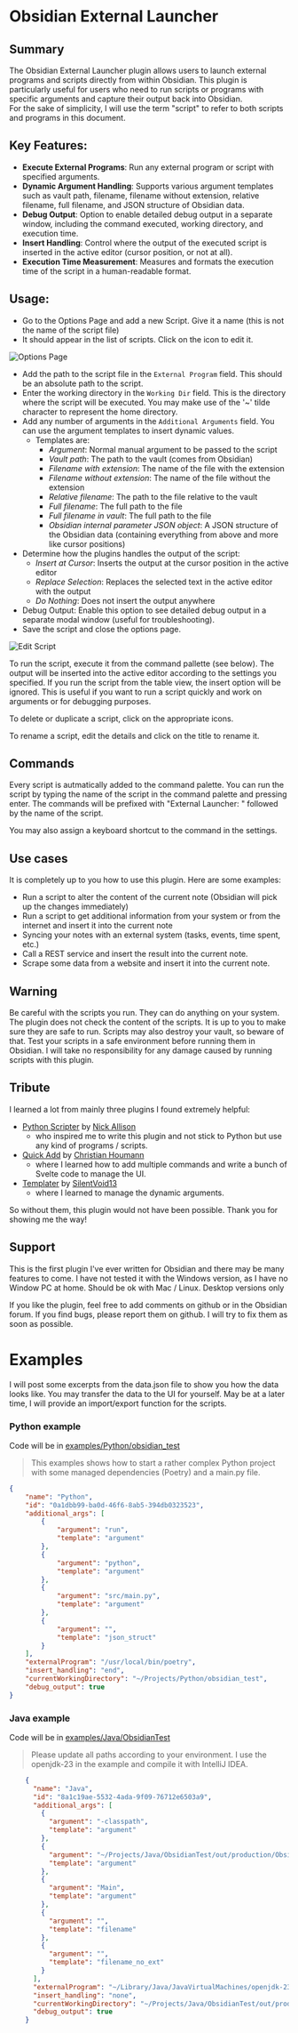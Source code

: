 # Obsidian External Launcher

## Summary
The Obsidian External Launcher plugin allows users to launch external programs and scripts directly from within Obsidian. This plugin is particularly useful for users who need to run scripts or programs with specific arguments and capture their output back into Obsidian.  
For the sake of simplicity, I will use the term "script" to refer to both scripts and programs in this document.

## Key Features:

- **Execute External Programs**: Run any external program or script with specified arguments.
- **Dynamic Argument Handling**: Supports various argument templates such as vault path, filename, filename without extension, relative filename, full filename, and JSON structure of Obsidian data.
- **Debug Output**: Option to enable detailed debug output in a separate window, including the command executed, working directory, and execution time.
- **Insert Handling**: Control where the output of the executed script is inserted in the active editor (cursor position, or not at all).
- **Execution Time Measurement**: Measures and formats the execution time of the script in a human-readable format.

## Usage:

- Go to the Options Page and add a new Script. Give it a name (this is not the name of the script file)
- It should appear in the list of scripts. Click on the icon to edit it.

![Options Page](./images/options.png)

- Add the path to the script file in the `External Program` field. This should be an absolute path to the script.
- Enter the working directory in the `Working Dir` field. This is the directory where the script will be executed. You may make use of the '~' tilde character to represent the home directory.
- Add any number of arguments in the `Additional Arguments` field. You can use the argument templates to insert dynamic values.
  - Templates are:
    - _Argument_: Normal manual argument to be passed to the script
    - _Vault path_: The path to the vault (comes from Obsidian)
    - _Filename with extension_: The name of the file with the extension
    - _Filename without extension_: The name of the file without the extension
    - _Relative filename_: The path to the file relative to the vault
    - _Full filename_: The full path to the file
    - _Full filename in vault_: The full path to the file
    - _Obsidian internal parameter JSON object_: A JSON structure of the Obsidian data (containing everything from above and more like cursor positions)
- Determine how the plugins handles the output of the script:
  - _Insert at Cursor_: Inserts the output at the cursor position in the active editor
  - _Replace Selection_: Replaces the selected text in the active editor with the output
  - _Do Nothing_: Does not insert the output anywhere
- Debug Output: Enable this option to see detailed debug output in a separate modal window (useful for troubleshooting).
- Save the script and close the options page.

![Edit Script](./images/script.png)

To run the script, execute it from the command pallette (see below). The output will be inserted into the active editor according to the settings you specified.
If you run the script from the table view, the insert option will be ignored. This is useful if you want to run a script quickly and work on arguments or for debugging purposes.

To delete or duplicate a script, click on the appropriate icons.

To rename a script, edit the details and click on the title to rename it.

## Commands

Every script is autmatically added to the command palette. You can run the script by typing the name of the script in the command palette and pressing enter.
The commands will be prefixed with "External Launcher: " followed by the name of the script.

You may also assign a keyboard shortcut to the command in the settings.

## Use cases

It is completely up to you how to use this plugin. Here are some examples:

- Run a script to alter the content of the current note (Obsidian will pick up the changes immediately)
- Run a script to get additional information from your system or from the internet and insert it into the current note
- Syncing your notes with an external system (tasks, events, time spent, etc.)
- Call a REST service and insert the result into the current note.
- Scrape some data from a website and insert it into the current note.


## Warning
Be careful with the scripts you run. They can do anything on your system. The plugin does not check the content of the scripts. It is up to you to make sure they are safe to run. Scripts may also destroy your vault, so beware of that.
Test your scripts in a safe environment before running them in Obsidian.
I will take no responsibility for any damage caused by running scripts with this plugin.

## Tribute	
I learned a lot from mainly three plugins I found extremely helpful:
- [Python Scripter](https://github.com/nickrallison/obsidian-python-scripter) by [Nick Allison](https://github.com/nickrallison) 
  - who inspired me to write this plugin and not stick to Python but use any kind of programs / scripts.
- [Quick Add](https://github.com/chhoumann/quickadd) by [Christian Houmann](https://bagerbach.com/)
  - where I learned how to add multiple commands and write a bunch of Svelte code to manage the UI.
- [Templater](https://github.com/SilentVoid13/Templater) by [SilentVoid13](https://github.com/SilentVoid13)
  - where I learned to manage the dynamic arguments.

So without them, this plugin would not have been possible. Thank you for showing me the way!

## Support
This is the first plugin I've ever written for Obsidian and there may be many features to come. I have not tested it with the Windows version, as I have no Window PC at home. Should be ok with Mac / Linux. Desktop versions only

If you like the plugin, feel free to add comments on github or in the Obsidian forum. If you find bugs, please report them on github. I will try to fix them as soon as possible.

# Examples
I will post some excerpts from the data.json file to show you how the data looks like. 
You may transfer the data to the UI for yourself. May be at a later time, I will provide an import/export function for the scripts.

### Python example
Code will be in [examples/Python/obsidian_test](./examples/Python/obsidian_test)

>This examples shows how to start a rather complex Python project with some managed dependencies (Poetry) and a main.py file.
```json
{
	"name": "Python",
	"id": "0a1dbb99-ba0d-46f6-8ab5-394db0323523",
	"additional_args": [
		{
			"argument": "run",
			"template": "argument"
		},
		{
			"argument": "python",
			"template": "argument"
		},
		{
			"argument": "src/main.py",
			"template": "argument"
		},
		{
			"argument": "",
			"template": "json_struct"
		}
	],
	"externalProgram": "/usr/local/bin/poetry",
	"insert_handling": "end",
	"currentWorkingDirectory": "~/Projects/Python/obsidian_test",
	"debug_output": true
}
```

### Java example
Code will be in [examples/Java/ObsidianTest](./examples/Java/ObsidianTest)

>Please update all paths according to your environment. I use the openjdk-23 in the example and compile it with IntelliJ IDEA.

```json
    {
      "name": "Java",
      "id": "8a1c19ae-5532-4ada-9f09-76712e6503a9",
      "additional_args": [
        {
          "argument": "-classpath",
          "template": "argument"
        },
        {
          "argument": "~/Projects/Java/ObsidianTest/out/production/ObsidianTest",
          "template": "argument"
        },
        {
          "argument": "Main",
          "template": "argument"
        },
        {
          "argument": "",
          "template": "filename"
        },
        {
          "argument": "",
          "template": "filename_no_ext"
        }
      ],
      "externalProgram": "~/Library/Java/JavaVirtualMachines/openjdk-23/Contents/Home/bin/java",
      "insert_handling": "none",
      "currentWorkingDirectory": "~/Projects/Java/ObsidianTest/out/production/ObsidianTest",
      "debug_output": true
    }
```
